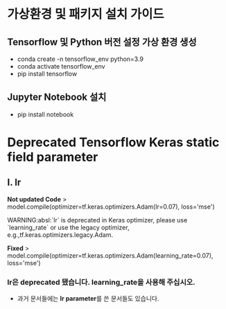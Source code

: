 # 가상환경 및 패키지 설치 가이드

## Tensorflow 및 Python 버전 설정 가상 환경 생성

- conda create -n tensorflow_env python=3.9
- conda activate tensorflow_env 
- pip install tensorflow

## Jupyter Notebook 설치

- pip install notebook


# Deprecated Tensorflow Keras static field parameter

## I.  lr 
<p><b>Not updated Code</b> > model.compile(optimizer=tf.keras.optimizers.Adam(lr=0.07), loss='mse')
</p>
<p> WARNING:absl:`lr` is deprecated in Keras optimizer, please use `learning_rate` or use the legacy optimizer, e.g.,tf.keras.optimizers.legacy.Adam.
</p>
<p><b>Fixed</b> > model.compile(optimizer=tf.keras.optimizers.Adam(learning_rate=0.07), loss='mse')
</p>

### lr은 deprecated 됐습니다. learning_rate을 사용해 주십시오.
- 과거 문서들에는 <b>lr parameter</b>를 쓴 문서들도 있습니다.